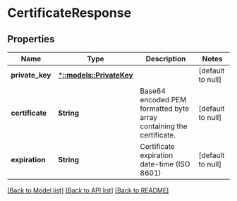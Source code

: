 # CertificateResponse

## Properties
Name | Type | Description | Notes
------------ | ------------- | ------------- | -------------
**private_key** | [***::models::PrivateKey**](PrivateKey.md) |  | [default to null]
**certificate** | **String** | Base64 encoded PEM formatted byte array containing the certificate. | [default to null]
**expiration** | **String** | Certificate expiration date-time (ISO 8601) | [default to null]

[[Back to Model list]](../README.md#documentation-for-models) [[Back to API list]](../README.md#documentation-for-api-endpoints) [[Back to README]](../README.md)


